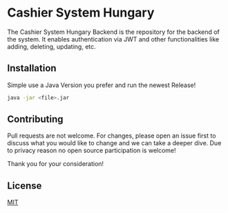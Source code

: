 # Cashier System Hungary

The Cashier System Hungary Backend is the repository for the backend of the system. It enables authentication via JWT and other functionalities like adding, deleting, updating, etc.

## Installation

Simple use a Java Version you prefer and run the newest Release!

```bash
java -jar <file>.jar
```

## Contributing
Pull requests are not welcome. For changes, please open an issue first to discuss what you would like to change and we can take a deeper dive. Due to privacy reason no open source participation is welcome!

Thank you for your consideration!

## License
[MIT](https://choosealicense.com/licenses/mit/)
